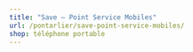 ```yaml
---
title: "Save – Point Service Mobiles"
url: /pontarlier/save-point-service-mobiles/
shop: téléphone portable
---
```

